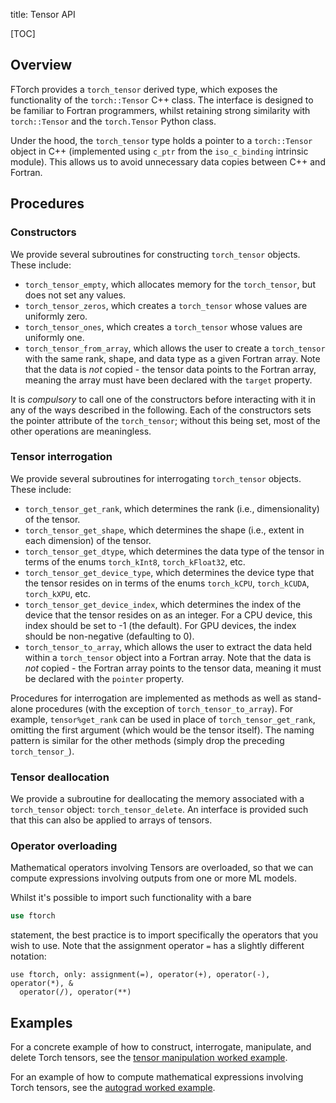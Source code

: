 title: Tensor API

[TOC]

## Overview

FTorch provides a `torch_tensor` derived type, which exposes the functionality
of the `torch::Tensor` C++ class. The interface is designed to be familiar to
Fortran programmers, whilst retaining strong similarity with `torch::Tensor` and
the `torch.Tensor` Python class.

Under the hood, the `torch_tensor` type holds a pointer to a `torch::Tensor`
object in C++ (implemented using `c_ptr` from the `iso_c_binding` intrinsic
module). This allows us to avoid unnecessary data copies between C++ and
Fortran.

## Procedures

### Constructors

We provide several subroutines for constructing `torch_tensor` objects. These
include:
* `torch_tensor_empty`, which allocates memory for the `torch_tensor`, but does
  not set any values.
* `torch_tensor_zeros`, which creates a `torch_tensor` whose values are
  uniformly zero.
* `torch_tensor_ones`, which creates a `torch_tensor` whose values are
  uniformly one.
* `torch_tensor_from_array`, which allows the user to create a `torch_tensor`
  with the same rank, shape, and data type as a given Fortran array. Note that
  the data is *not* copied - the tensor data points to the Fortran array,
  meaning the array must have been declared with the `target` property.

It is *compulsory* to call one of the constructors before interacting with it in
any of the ways described in the following. Each of the constructors sets the
pointer attribute of the `torch_tensor`; without this being set, most of the
other operations are meaningless.

### Tensor interrogation

We provide several subroutines for interrogating `torch_tensor` objects. These
include:
* `torch_tensor_get_rank`, which determines the rank (i.e., dimensionality) of
  the tensor.
* `torch_tensor_get_shape`, which determines the shape (i.e., extent in each
  dimension) of the tensor.
* `torch_tensor_get_dtype`, which determines the data type of the tensor in
  terms of the enums `torch_kInt8`, `torch_kFloat32`, etc.
* `torch_tensor_get_device_type`, which determines the device type that the
  tensor resides on in terms of the enums `torch_kCPU`, `torch_kCUDA`,
  `torch_kXPU`, etc.
* `torch_tensor_get_device_index`, which determines the index of the device that
  the tensor resides on as an integer. For a CPU device, this index should be
  set to -1 (the default). For GPU devices, the index should be non-negative
  (defaulting to 0).
* `torch_tensor_to_array`, which allows the user to extract the data held within
  a `torch_tensor` object into a Fortran array. Note that the data is *not*
  copied - the Fortran array points to the tensor data, meaning it must be
  declared with the `pointer` property.

Procedures for interrogation are implemented as methods as well as stand-alone
procedures (with the exception of `torch_tensor_to_array`). For example,
`tensor%get_rank` can be used in place of `torch_tensor_get_rank`, omitting the
first argument (which would be the tensor itself). The naming pattern is
similar for the other methods (simply drop the preceding `torch_tensor_`).

### Tensor deallocation

We provide a subroutine for deallocating the memory associated with a
`torch_tensor` object: `torch_tensor_delete`. An interface is provided such that
this can also be applied to arrays of tensors.

### Operator overloading

Mathematical operators involving Tensors are overloaded, so that we can compute
expressions involving outputs from one or more ML models.

Whilst it's possible to import such functionality with a bare
```fortran
use ftorch
```
statement, the best practice is to import specifically the operators that you
wish to use. Note that the assignment operator `=` has a slightly different
notation:
```
use ftorch, only: assignment(=), operator(+), operator(-), operator(*), &
  operator(/), operator(**)
```

## Examples

For a concrete example of how to construct, interrogate, manipulate, and delete
Torch tensors, see the
[tensor manipulation worked example](https://github.com/Cambridge-ICCS/FTorch/tree/main/examples/0_Tensor).

For an example of how to compute mathematical expressions involving Torch
tensors, see the
[autograd worked example](https://github.com/Cambridge-ICCS/FTorch/tree/main/examples/6_Autograd).
